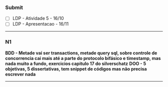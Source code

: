 ### Submit
- [ ] LDP - Atividade 5 - 16/10
- [ ] LDP - Apresentacao - 16/11
___
### N1
**BDD - Metade vai ser transactions, metade query sql, sobre controle de concorrencia cai mais até a parte do protocolo bifásico e timestamp, mas nada muito a fundo, exercicios capitulo 17 do silverschatz**
**DOO - 5 objetivas, 5 dissertativas, tem snippet de códigos mas não precisa escrever nada**
___
